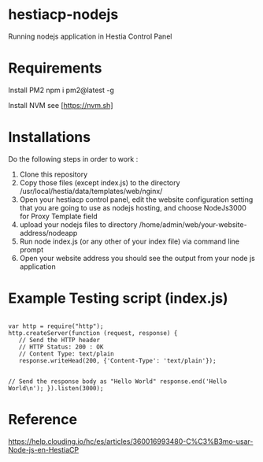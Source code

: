 # hestiacp-nodejs
Running nodejs application in Hestia Control Panel 

# Requirements
Install PM2 npm i pm2@latest -g

Install NVM see [https://nvm.sh]

# Installations

Do the following steps in order to work :
1) Clone this repository
2) Copy those files (except index.js) to the directory /usr/local/hestia/data/templates/web/nginx/
3) Open your hestiacp control panel, edit the website configuration setting that you are going to use as nodejs hosting, and choose NodeJs3000 for Proxy Template field
4) upload your nodejs files to directory /home/admin/web/your-website-address/nodeapp 
5) Run node index.js (or any other of your index file) via command line prompt
6) Open your website address you should see the output from your node js application

# Example Testing script (index.js)
<code>
var http = require("http");
http.createServer(function (request, response) {
   // Send the HTTP header 
   // HTTP Status: 200 : OK
   // Content Type: text/plain
   response.writeHead(200, {'Content-Type': 'text/plain'});
   
   // Send the response body as "Hello World"
   response.end('Hello World\n');
}).listen(3000);
</code>

# Reference 
https://help.clouding.io/hc/es/articles/360016993480-C%C3%B3mo-usar-Node-js-en-HestiaCP
